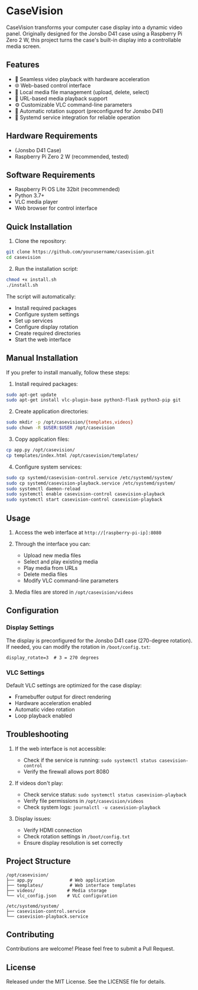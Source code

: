 # CaseVision

CaseVision transforms your computer case display into a dynamic video panel. Originally designed for the Jonsbo D41 case using a Raspberry Pi Zero 2 W, this project turns the case's built-in display into a controllable media screen.

## Features

- 🎥 Seamless video playback with hardware acceleration
- 🌐 Web-based control interface
- 📁 Local media file management (upload, delete, select)
- 🔗 URL-based media playback support
- ⚙️ Customizable VLC command-line parameters
- 🔄 Automatic rotation support (preconfigured for Jonsbo D41)
- 🔧 Systemd service integration for reliable operation

## Hardware Requirements

- (Jonsbo D41 Case)
- Raspberry Pi Zero 2 W (recommended, tested)

## Software Requirements

- Raspberry Pi OS Lite 32bit (recommended)
- Python 3.7+
- VLC media player
- Web browser for control interface

## Quick Installation

1. Clone the repository:
```bash
git clone https://github.com/yourusername/casevision.git
cd casevision
```

2. Run the installation script:
```bash
chmod +x install.sh
./install.sh
```

The script will automatically:
- Install required packages
- Configure system settings
- Set up services
- Configure display rotation
- Create required directories
- Start the web interface

## Manual Installation

If you prefer to install manually, follow these steps:

1. Install required packages:
```bash
sudo apt-get update
sudo apt-get install vlc-plugin-base python3-flask python3-pip git
```

2. Create application directories:
```bash
sudo mkdir -p /opt/casevision/{templates,videos}
sudo chown -R $USER:$USER /opt/casevision
```

3. Copy application files:
```bash
cp app.py /opt/casevision/
cp templates/index.html /opt/casevision/templates/
```

4. Configure system services:
```bash
sudo cp systemd/casevision-control.service /etc/systemd/system/
sudo cp systemd/casevision-playback.service /etc/systemd/system/
sudo systemctl daemon-reload
sudo systemctl enable casevision-control casevision-playback
sudo systemctl start casevision-control casevision-playback
```

## Usage

1. Access the web interface at `http://[raspberry-pi-ip]:8080`

2. Through the interface you can:
   - Upload new media files
   - Select and play existing media
   - Play media from URLs
   - Delete media files
   - Modify VLC command-line parameters

3. Media files are stored in `/opt/casevision/videos`

## Configuration

### Display Settings
The display is preconfigured for the Jonsbo D41 case (270-degree rotation). If needed, you can modify the rotation in `/boot/config.txt`:
```
display_rotate=3  # 3 = 270 degrees
```

### VLC Settings
Default VLC settings are optimized for the case display:
- Framebuffer output for direct rendering
- Hardware acceleration enabled
- Automatic video rotation
- Loop playback enabled

## Troubleshooting

1. If the web interface is not accessible:
   - Check if the service is running: `sudo systemctl status casevision-control`
   - Verify the firewall allows port 8080

2. If videos don't play:
   - Check service status: `sudo systemctl status casevision-playback`
   - Verify file permissions in `/opt/casevision/videos`
   - Check system logs: `journalctl -u casevision-playback`

3. Display issues:
   - Verify HDMI connection
   - Check rotation settings in `/boot/config.txt`
   - Ensure display resolution is set correctly

## Project Structure
```
/opt/casevision/
├── app.py              # Web application
├── templates/          # Web interface templates
├── videos/            # Media storage
└── vlc_config.json    # VLC configuration

/etc/systemd/system/
├── casevision-control.service
└── casevision-playback.service
```

## Contributing

Contributions are welcome! Please feel free to submit a Pull Request.

## License

Released under the MIT License. See the LICENSE file for details.